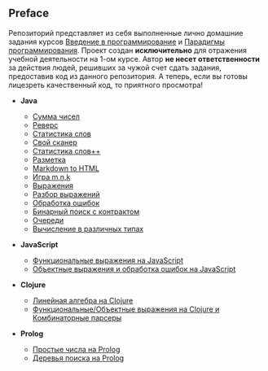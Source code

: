 ## Preface

Репозиторий представляет из себя выполненные лично домашние задания курсов [Введение в программирование](https://www.kgeorgiy.info/courses/prog-intro/index.html) и [Парадигмы программирования](https://www.kgeorgiy.info/courses/paradigms/index.html).
Проект создан __исключительно__ для отражения учебной деятельности на 1-ом курсе. Автор __не несет ответственности__ за действия людей, решивших за чужой счет сдать задания, предоставив код из данного репозитория. А теперь, если вы готовы лицезреть качественный код, то приятного просмотра!

- __Java__
    - [Сумма чисел](https://github.com/aslastin/ITMO-Programming-y2019-20/tree/main/java/01-SumLong)
    - [Реверс](https://github.com/aslastin/ITMO-Programming-y2019-20/tree/main/java/02-ReverseEven)
    - [Статистика слов](https://github.com/aslastin/ITMO-Programming-y2019-20/tree/main/java/03-WordStatWords)
    - [Свой сканер](https://github.com/aslastin/ITMO-Programming-y2019-20/tree/main/java/04-Scanner)
    - [Статистика слов++](https://github.com/aslastin/ITMO-Programming-y2019-20/tree/main/java/05-WordStatLineIndex)
    - [Разметка](https://github.com/aslastin/ITMO-Programming-y2019-20/tree/main/java/06-Markup)
    - [Markdown to HTML](https://github.com/aslastin/ITMO-Programming-y2019-20/tree/main/java/07-Md2Html)
    - [Игра m,n,k](https://github.com/aslastin/ITMO-Programming-y2019-20/tree/main/java/08-TicTacToe)
    - [Выражения](https://github.com/aslastin/ITMO-Programming-y2019-20/tree/main/java/09-MathExpressions)
    - [Разбор выражений](https://github.com/aslastin/ITMO-Programming-y2019-20/tree/main/java/10-Parser)
    - [Обработка ошибок](https://github.com/aslastin/ITMO-Programming-y2019-20/tree/main/java/11-ParserExceptions)
    - [Бинарный поиск с контрактом](https://github.com/aslastin/ITMO-Programming-y2019-20/tree/main/java/12-BinarySearch)
    - [Очереди](https://github.com/aslastin/ITMO-Programming-y2019-20/tree/main/java/13-Queue)
    - [Вычисление в различных типах](https://github.com/aslastin/ITMO-Programming-y2019-20/tree/main/java/14-GenericParser)

- __JavaScript__
    - [Функциональные выражения на JavaScript](https://github.com/aslastin/ITMO-Programming-y2019-20/tree/main/javascript/01-FuncExpr)
    - [Объектные выражения и обработка ошибок на JavaScript](https://github.com/aslastin/ITMO-Programming-y2019-20/tree/main/javascript/02-ObjectExpr%26%26Exceptions)

- __Clojure__
    - [Линейная алгебра на Clojure](https://github.com/aslastin/ITMO-Programming-y2019-20/tree/main/clojure/01-LinearAlgebra)
    - [Функциональные/Объектные выражения на Clojure и Комбинаторные парсеры](https://github.com/aslastin/ITMO-Programming-y2019-20/tree/main/clojure/02-ObjExpr%26%26CombParser)

- __Prolog__
    - [Простые числа на Prolog](https://github.com/aslastin/ITMO-Programming-y2019-20/tree/main/prolog/01-Primes)
    - [Деревья поиска на Prolog](https://github.com/aslastin/ITMO-Programming-y2019-20/tree/main/prolog/02-SplayTree)

